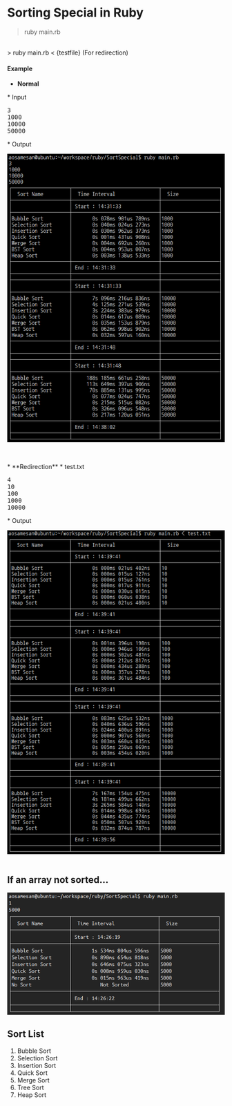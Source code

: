 # Sorting Special in **Ruby**
> ruby main.rb
<br/>
> ruby main.rb < {testfile} (For redirection)

#### Example

* **Normal**
<table>
<tr>
* Input
<pre>
3
1000
10000
50000</pre>
* Output
<div>
  
![EXAMPLE1](https://github.com/Aosamesan/sort_special_ruby/blob/master/EXAMPLE1.PNG)

</div>
</tr>
</table>
<br/>
* **Redirection**
<table>
<tr>
* test.txt
<pre>
4
10
100
1000
10000</pre>
* Output
<div>
  
![EXAMPLE2](https://github.com/Aosamesan/sort_special_ruby/blob/master/EXAMPLE2.PNG)

</div>
</tr>
</table>

## If an array not sorted...
![NOTSORTED](https://github.com/Aosamesan/sort_special_ruby/blob/master/NOT_SORTED.PNG)

## Sort List
1. Bubble Sort
2. Selection Sort
3. Insertion Sort
4. Quick Sort
5. Merge Sort
6. Tree Sort
7. Heap Sort
